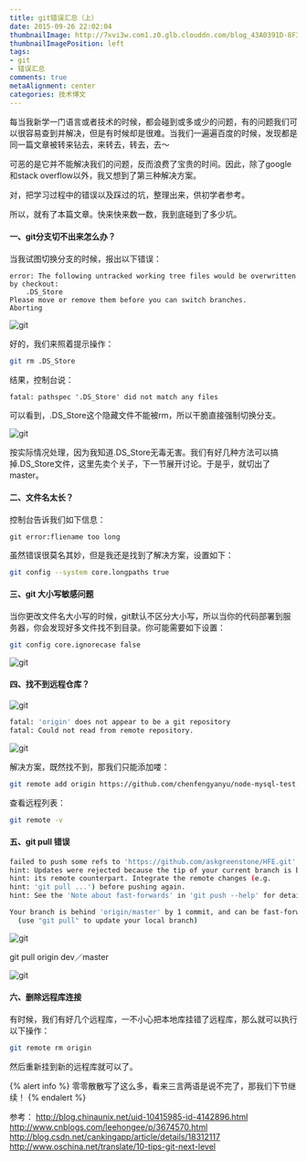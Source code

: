 ```yaml
---
title: git错误汇总（上）
date: 2015-09-26 22:02:04
thumbnailImage: http://7xvi3w.com1.z0.glb.clouddn.com/blog_43A0391D-8F3C-4215-B75B-D2A4CB356BA4.png
thumbnailImagePosition: left
tags: 
- git
- 错误汇总
comments: true
metaAlignment: center
categories: 技术博文
---
```

每当我新学一门语言或者技术的时候，都会碰到或多或少的问题，有的问题我们可以很容易查到并解决，但是有时候却是很难。当我们一遍遍百度的时候，发现都是同一篇文章被转来钻去，来转去，转去，去～
<!-- more -->
可恶的是它并不能解决我们的问题，反而浪费了宝贵的时间。因此，除了google和stack overflow以外，我又想到了第三种解决方案。

对，把学习过程中的错误以及踩过的坑，整理出来，供初学者参考。

所以，就有了本篇文章。快来快来数一数，我到底碰到了多少坑。

#### 一、git分支切不出来怎么办？
当我试图切换分支的时候，报出以下错误：
```
error: The following untracked working tree files would be overwritten by checkout:
    .DS_Store
Please move or remove them before you can switch branches.
Aborting
```
![git](http://7xvi3w.com1.z0.glb.clouddn.com/blog_ECCA803F-CF00-488F-A86C-7F152BAABA13.png)

好的，我们来照着提示操作：

```sh
git rm .DS_Store
```
结果，控制台说：

```
fatal: pathspec '.DS_Store' did not match any files
```
可以看到，.DS_Store这个隐藏文件不能被rm，所以干脆直接强制切换分支。

![git](http://7xvi3w.com1.z0.glb.clouddn.com/blog_C3F82CF9-F21E-42DC-B7B6-EA6256F7EE88.png)

按实际情况处理，因为我知道.DS_Store无毒无害。我们有好几种方法可以搞掉.DS_Store文件，这里先卖个关子，下一节展开讨论。于是乎，就切出了master。

#### 二、文件名太长？
控制台告诉我们如下信息：
```
git error:fliename too long
```
虽然错误很莫名其妙，但是我还是找到了解决方案，设置如下：
```sh
git config --system core.longpaths true
```

#### 三、git 大小写敏感问题
当你更改文件名大小写的时候，git默认不区分大小写，所以当你的代码部署到服务器，你会发现好多文件找不到目录。你可能需要如下设置：
```sh
git config core.ignorecase false
```
![git](http://7xvi3w.com1.z0.glb.clouddn.com/blog_7D4EE7B5-C6C7-49B3-82AC-C5CA9AC74F77.png)

#### 四、找不到远程仓库？
![git](http://7xvi3w.com1.z0.glb.clouddn.com/blog_B33C1A89-69B9-4D38-BC53-D399D4AB0866.png)

```sh
fatal: 'origin' does not appear to be a git repository
fatal: Could not read from remote repository.
```
![git](http://7xvi3w.com1.z0.glb.clouddn.com/blog_16566B83-4B7B-4F53-8CDE-B1C6D805B9A9.png)

解决方案，既然找不到，那我们只能添加喽：
```sh
git remote add origin https://github.com/chenfengyanyu/node-mysql-test.git
```
查看远程列表：
```sh
git remote -v
```

#### 五、git pull 错误
```sh
failed to push some refs to 'https://github.com/askgreenstone/HFE.git'
hint: Updates were rejected because the tip of your current branch is behind
hint: its remote counterpart. Integrate the remote changes (e.g.
hint: 'git pull ...') before pushing again.
hint: See the 'Note about fast-forwards' in 'git push --help' for details

Your branch is behind 'origin/master' by 1 commit, and can be fast-forwarded.
  (use "git pull" to update your local branch)
```
![git](http://7xvi3w.com1.z0.glb.clouddn.com/blog_18747BC1-8E43-4E0E-8D09-DB978EF062CE.png)

git pull origin dev／master

![git](http://7xvi3w.com1.z0.glb.clouddn.com/blog_4C672F47-AF5D-4502-8F92-E4AB48473C50.png)

#### 六、删除远程库连接
有时候，我们有好几个远程库，一不小心把本地库挂错了远程库，那么就可以执行以下操作：
```sh
git remote rm origin
```
然后重新挂到新的远程库就可以了。

{% alert info %}
零零散散写了这么多，看来三言两语是说不完了，那我们下节继续！
{% endalert %}


参考：
http://blog.chinaunix.net/uid-10415985-id-4142896.html
http://www.cnblogs.com/leehongee/p/3674570.html
http://blog.csdn.net/cankingapp/article/details/18312117
http://www.oschina.net/translate/10-tips-git-next-level














